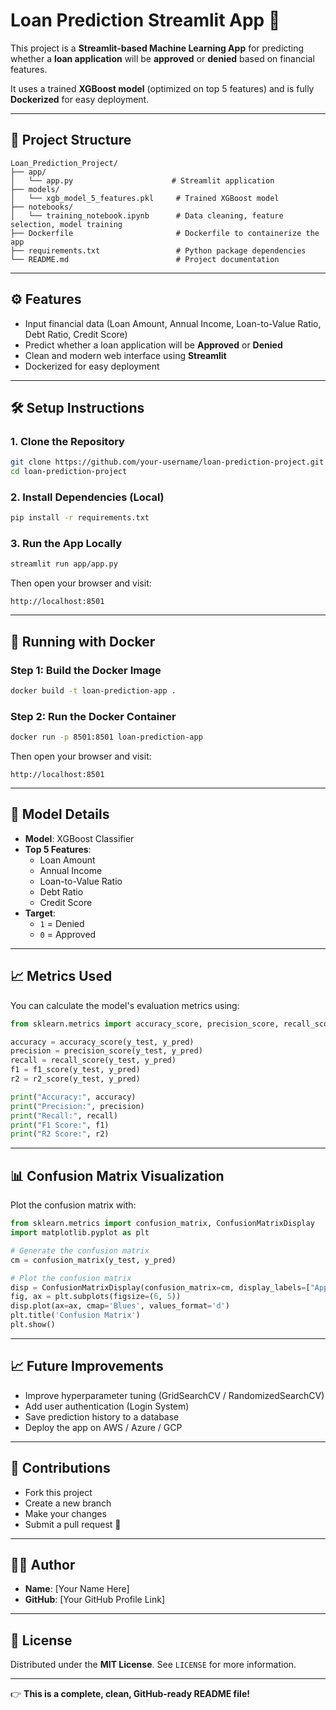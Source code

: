 # Loan Prediction Streamlit App 🚀

This project is a **Streamlit-based Machine Learning App** for predicting whether a **loan application** will be **approved** or **denied** based on financial features.

It uses a trained **XGBoost model** (optimized on top 5 features) and is fully **Dockerized** for easy deployment.

---

## 📂 Project Structure

```text
Loan_Prediction_Project/
├── app/
│   └── app.py                      # Streamlit application
├── models/
│   └── xgb_model_5_features.pkl     # Trained XGBoost model
├── notebooks/
│   └── training_notebook.ipynb      # Data cleaning, feature selection, model training
├── Dockerfile                       # Dockerfile to containerize the app
├── requirements.txt                 # Python package dependencies
└── README.md                        # Project documentation
```

---

## ⚙️ Features

- Input financial data (Loan Amount, Annual Income, Loan-to-Value Ratio, Debt Ratio, Credit Score)
- Predict whether a loan application will be **Approved** or **Denied**
- Clean and modern web interface using **Streamlit**
- Dockerized for easy deployment

---

## 🛠️ Setup Instructions

### 1. Clone the Repository

```bash
git clone https://github.com/your-username/loan-prediction-project.git
cd loan-prediction-project
```

### 2. Install Dependencies (Local)

```bash
pip install -r requirements.txt
```

### 3. Run the App Locally

```bash
streamlit run app/app.py
```

Then open your browser and visit:

```
http://localhost:8501
```

---

## 🐳 Running with Docker

### Step 1: Build the Docker Image

```bash
docker build -t loan-prediction-app .
```

### Step 2: Run the Docker Container

```bash
docker run -p 8501:8501 loan-prediction-app
```

Then open your browser and visit:

```
http://localhost:8501
```

---

## 🎯 Model Details

- **Model**: XGBoost Classifier
- **Top 5 Features**:
  - Loan Amount
  - Annual Income
  - Loan-to-Value Ratio
  - Debt Ratio
  - Credit Score
- **Target**:
  - `1` = Denied
  - `0` = Approved

---

## 📈 Metrics Used

You can calculate the model's evaluation metrics using:

```python
from sklearn.metrics import accuracy_score, precision_score, recall_score, f1_score, r2_score

accuracy = accuracy_score(y_test, y_pred)
precision = precision_score(y_test, y_pred)
recall = recall_score(y_test, y_pred)
f1 = f1_score(y_test, y_pred)
r2 = r2_score(y_test, y_pred)

print("Accuracy:", accuracy)
print("Precision:", precision)
print("Recall:", recall)
print("F1 Score:", f1)
print("R2 Score:", r2)
```

---

## 📊 Confusion Matrix Visualization

Plot the confusion matrix with:

```python
from sklearn.metrics import confusion_matrix, ConfusionMatrixDisplay
import matplotlib.pyplot as plt

# Generate the confusion matrix
cm = confusion_matrix(y_test, y_pred)

# Plot the confusion matrix
disp = ConfusionMatrixDisplay(confusion_matrix=cm, display_labels=["Approved (0)", "Denied (1)"])
fig, ax = plt.subplots(figsize=(6, 5))
disp.plot(ax=ax, cmap='Blues', values_format='d')
plt.title('Confusion Matrix')
plt.show()
```

---

## 📈 Future Improvements

- Improve hyperparameter tuning (GridSearchCV / RandomizedSearchCV)
- Add user authentication (Login System)
- Save prediction history to a database
- Deploy the app on AWS / Azure / GCP

---

## 🤝 Contributions

- Fork this project
- Create a new branch
- Make your changes
- Submit a pull request 🚀

---

## 🧑‍💻 Author

- **Name**: [Your Name Here]
- **GitHub**: [Your GitHub Profile Link]

---

## 📜 License

Distributed under the **MIT License**. See `LICENSE` for more information.

---

👉 **This is a complete, clean, GitHub-ready README file!**

